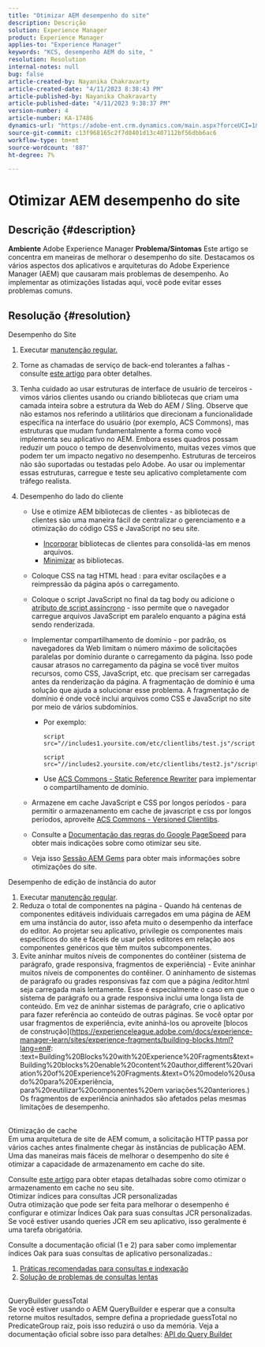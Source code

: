 ```yaml
---
title: "Otimizar AEM desempenho do site"
description: Descrição
solution: Experience Manager
product: Experience Manager
applies-to: "Experience Manager"
keywords: "KCS, desempenho AEM do site, "
resolution: Resolution
internal-notes: null
bug: false
article-created-by: Nayanika Chakravarty
article-created-date: "4/11/2023 8:38:43 PM"
article-published-by: Nayanika Chakravarty
article-published-date: "4/11/2023 9:38:37 PM"
version-number: 4
article-number: KA-17486
dynamics-url: "https://adobe-ent.crm.dynamics.com/main.aspx?forceUCI=1&pagetype=entityrecord&etn=knowledgearticle&id=453ca3d5-a8d8-ed11-a7c7-6045bd006b4b"
source-git-commit: c13f968165c2f7d8401d13c407112bf56dbb6ac6
workflow-type: tm+mt
source-wordcount: '887'
ht-degree: 7%

---
```


# Otimizar AEM desempenho do site

## Descrição {#description}

<b>Ambiente</b>
Adobe Experience Manager
<b>Problema/Sintomas</b>
Este artigo se concentra em maneiras de melhorar o desempenho do site. Destacamos os vários aspectos dos aplicativos e arquiteturas do Adobe Experience Manager (AEM) que causaram mais problemas de desempenho. Ao implementar as otimizações listadas aqui, você pode evitar esses problemas comuns.


## Resolução {#resolution}

Desempenho do Site<br>
1. Executar [manutenção regular.](https://experienceleague.adobe.com/docs/experience-manager-cloud-service/content/operations/maintenance.html?lang=pt-BR)
2. Torne as chamadas de serviço de back-end tolerantes a falhas - consulte [este artigo](https://helpx.adobe.com/experience-manager/kb/backend-web-service-call-blocking-threads-AEM.html) para obter detalhes.
3. Tenha cuidado ao usar estruturas de interface de usuário de terceiros - vimos vários clientes usando ou criando bibliotecas que criam uma camada inteira sobre a estrutura da Web do AEM / Sling. Observe que não estamos nos referindo a utilitários que direcionam a funcionalidade específica na interface do usuário (por exemplo, ACS Commons), mas estruturas que mudam fundamentalmente a forma como você implementa seu aplicativo no AEM. Embora esses quadros possam reduzir um pouco o tempo de desenvolvimento, muitas vezes vimos que podem ter um impacto negativo no desempenho.
Estruturas de terceiros não são suportadas ou testadas pelo Adobe. Ao usar ou implementar essas estruturas, carregue e teste seu aplicativo completamente com tráfego realista.
4. Desempenho do lado do cliente

   - Use e otimize AEM bibliotecas de clientes - as bibliotecas de clientes são uma maneira fácil de centralizar o gerenciamento e a otimização do código CSS e JavaScript no seu site.

      - [Incorporar](https://experienceleague.adobe.com/docs/experience-manager-release-information/aem-release-updates/previous-updates/aem-previous-versions.html?lang=pt-BR) bibliotecas de clientes para consolidá-las em menos arquivos.
      - [Minimizar](https://experienceleague.adobe.com/docs/experience-manager-release-information/aem-release-updates/previous-updates/aem-previous-versions.html?lang=pt-BR) as bibliotecas.
   - Coloque CSS na tag HTML head : para evitar oscilações e a reimpressão da página após o carregamento.
   - Coloque o script JavaScript no final da tag body ou adicione o [atributo de script assíncrono](https://github.com/nateyolles/aem-clientlib-async) - isso permite que o navegador carregue arquivos JavaScript em paralelo enquanto a página está sendo renderizada.
   - Implementar compartilhamento de domínio - por padrão, os navegadores da Web limitam o número máximo de solicitações paralelas por domínio durante o carregamento da página. Isso pode causar atrasos no carregamento da página se você tiver muitos recursos, como CSS, JavaScript, etc. que precisam ser carregadas antes da renderização da página. A fragmentação de domínio é uma solução que ajuda a solucionar esse problema. A fragmentação de domínio é onde você inclui arquivos como CSS e JavaScript no site por meio de vários subdomínios.

      - Por exemplo:

         ```
         script src="//includes1.yoursite.com/etc/clientlibs/test.js"/script
         ```



         ```
         script src="//includes2.yoursite.com/etc/clientlibs/test2.js"/script
         ```
      - Use [ACS Commons - Static Reference Rewriter](https://adobe-consulting-services.github.io/acs-aem-commons/features/utils-and-apis/static-reference-rewriter/index.html) para implementar o compartilhamento de domínio.
   - Armazene em cache JavaScript e CSS por longos períodos - para permitir o armazenamento em cache de javascript e css por longos períodos, aproveite [ACS Commons - Versioned Clientlibs](https://adobe-consulting-services.github.io/acs-aem-commons/features/versioned-clientlibs/index.html).
   - Consulte a [Documentação das regras do Google PageSpeed](https://developers.google.com/speed/docs/insights/rules) para obter mais indicações sobre como otimizar seu site.
   - Veja isso [Sessão AEM Gems](https://experienceleague.adobe.com/?lang=pt-BR#home) para obter mais informações sobre otimizações do site.

Desempenho de edição de instância do autor
1. Executar [manutenção regular](https://experienceleague.adobe.com/docs/experience-manager-cloud-service/content/operations/maintenance.html?lang=pt-BR).
2. Reduza o total de componentes na página - Quando há centenas de componentes editáveis individuais carregados em uma página de AEM em uma instância do autor, isso afeta muito o desempenho da interface do editor. Ao projetar seu aplicativo, privilegie os componentes mais específicos do site e fáceis de usar pelos editores em relação aos componentes genéricos que têm muitos subcomponentes.
3. Evite aninhar muitos níveis de componentes do contêiner (sistema de parágrafo, grade responsiva, fragmentos de experiência) - Evite aninhar muitos níveis de componentes do contêiner. O aninhamento de sistemas de parágrafo ou grades responsivas faz com que a página /editor.html seja carregada mais lentamente. Esse é especialmente o caso em que o sistema de parágrafo ou a grade responsiva inclui uma longa lista de conteúdo. Em vez de aninhar sistemas de parágrafo, crie o aplicativo para fazer referência ao conteúdo de outras páginas. Se você optar por usar fragmentos de experiência, evite aninhá-los ou aproveite [blocos de construção](https://experienceleague.adobe.com/docs/experience-manager-learn/sites/experience-fragments/building-blocks.html?lang=en#: :text=Building%20Blocks%20with%20Experience%20Fragments&amp;text=Building%20blocks%20enable%20content%20author,different%20variation%20of%20Experience%20Fragments.&amp;text=O%20modelo%20usado%20para%20Experiência, para%20reutilizar%20componentes%20em variações%20anteriores.) Os fragmentos de experiência aninhados são afetados pelas mesmas limitações de desempenho.

<br>Otimização de cache<br>
Em uma arquitetura de site de AEM comum, a solicitação HTTP passa por vários caches antes finalmente chegar às instâncias de publicação AEM. Uma das maneiras mais fáceis de melhorar o desempenho do site é otimizar a capacidade de armazenamento em cache do site.

Consulte [este artigo](https://experienceleague.adobe.com/docs/experience-cloud-kcs/kbarticles/KA-17461.html?lang=pt-BR) para obter etapas detalhadas sobre como otimizar o armazenamento em cache no seu site.
<br>Otimizar índices para consultas JCR personalizadas<br>
Outra otimização que pode ser feita para melhorar o desempenho é configurar e otimizar Índices Oak para suas consultas JCR personalizadas. Se você estiver usando queries JCR em seu aplicativo, isso geralmente é uma tarefa obrigatória.

Consulte a documentação oficial (1 e 2) para saber como implementar índices Oak para suas consultas de aplicativo personalizadas.:

1. [Práticas recomendadas para consultas e indexação](https://experienceleague.adobe.com/docs/experience-manager-65/deploying/practices/best-practices-for-queries-and-indexing.html?lang=pt-BR)
2. [Solução de problemas de consultas lentas](https://experienceleague.adobe.com/docs/experience-manager-65/developing/bestpractices/troubleshooting-slow-queries.html?lang=en)

<br>QueryBuilder guessTotal<br>
Se você estiver usando o AEM QueryBuilder e esperar que a consulta retorne muitos resultados, sempre defina a propriedade guessTotal no PredicateGroup raiz, pois isso reduzirá o uso da memória. Veja a documentação oficial sobre isso para detalhes: [API do Query Builder](https://experienceleague.adobe.com/docs/experience-manager-65/developing/platform/query-builder/querybuilder-api.html?lang=en#using-p-guesstotal-to-return-the-results)
